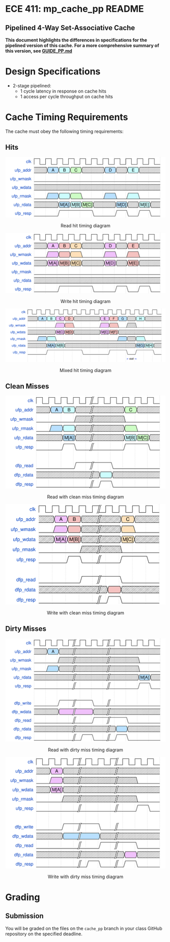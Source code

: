 # ECE 411: mp_cache_pp README

## Pipelined 4-Way Set-Associative Cache

**This document highlights the differences in specifications for
the pipelined version of this cache. For a more comprehensive summary 
of this version, see [GUIDE_PP.md](./GUIDE_PP.md)**

# Design Specifications

- 2-stage pipelined:
  - 1 cycle latency in response on cache hits
  - 1 access per cycle throughput on cache hits

# Cache Timing Requirements

The cache must obey the following timing requirements:

## Hits

<p align="center"> <img src="doc/images/cache_pp_read_hit.svg"/> <p
  align="center">Read hit timing diagram</p> </p>

<p align="center"> <img src="doc/images/cache_pp_write_hit.svg"/> <p
  align="center">Write hit timing diagram</p> </p>

<p align="center"> <img src="doc/images/cache_pp_mixed_hit.svg"/> <p
  align="center">Mixed hit timing diagram</p> </p>

## Clean Misses

<p align="center"> <img src="doc/images/cache_pp_read_miss_clean.svg"/> <p
  align="center">Read with clean miss timing diagram</p> </p>

<p align="center"> <img src="doc/images/cache_pp_write_miss_clean.svg"/> <p
  align="center">Write with clean miss timing diagram</p> </p>

## Dirty Misses

<p align="center"> <img src="doc/images/cache_pp_read_miss_dirty.svg"/> <p
  align="center">Read with dirty miss timing diagram</p> </p>

<p align="center"> <img src="doc/images/cache_pp_write_miss_dirty.svg"/> <p
  align="center">Write with dirty miss timing diagram</p> </p>

# Grading

## Submission
You will be graded on the files on the `cache_pp` branch in your class GitHub repository on the specified deadline.
